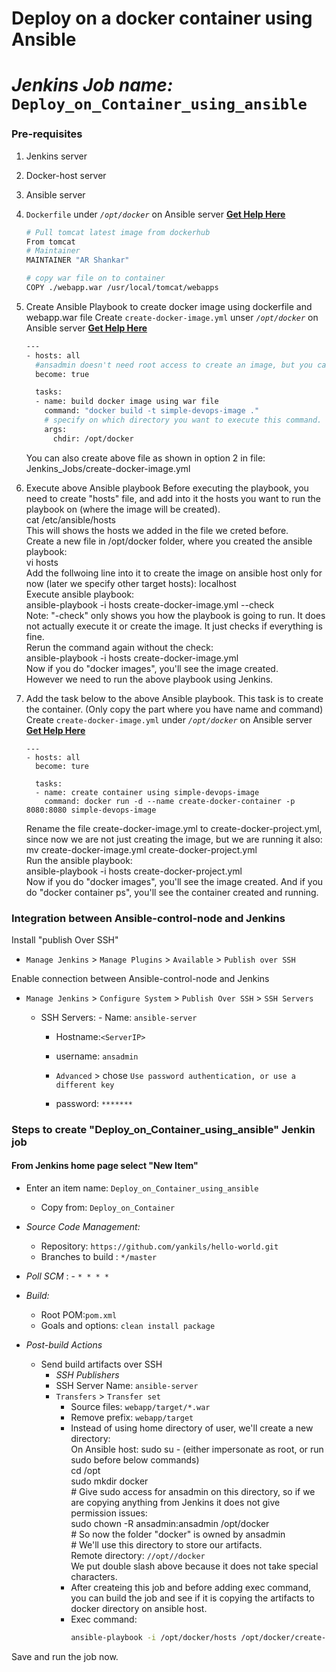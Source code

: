 # Deploy on a docker container using Ansible
# *Jenkins Job name:* `Deploy_on_Container_using_ansible`

### Pre-requisites

1. Jenkins server 
1. Docker-host server 
1. Ansible server
1. `Dockerfile` under *`/opt/docker`* on Ansible server **[Get Help Here]()**
   ```sh 
   # Pull tomcat latest image from dockerhub 
   From tomcat
   # Maintainer
   MAINTAINER "AR Shankar" 

   # copy war file on to container 
   COPY ./webapp.war /usr/local/tomcat/webapps
   
1. Create Ansible Playbook to create docker image using dockerfile and webapp.war file
   Create `create-docker-image.yml` unser *`/opt/docker`* on Ansible server **[Get Help Here]()**  <br/>
   ```sh
   ---
   - hosts: all
     #ansadmin doesn't need root access to create an image, but you can give it root access with the command below:
     become: true 

     tasks:
     - name: build docker image using war file
       command: "docker build -t simple-devops-image ." 
       # specify on which directory you want to execute this command. chdir is change directory
       args:
         chdir: /opt/docker
   ```
   You can also create above file as shown in option 2 in file: Jenkins_Jobs/create-docker-image.yml 

1. Execute above Ansible playbook
   Before executing the playbook, you need to create "hosts" file, and add into it the hosts you want to run the playbook on (where the image will be created). <br/>
   cat /etc/ansible/hosts  <br/>
   This will shows the hosts we added in the file we creted before. <br/>
   Create a new file in /opt/docker folder, where you created the ansible playbook:  <br/>
   vi hosts   <br/>
   Add the follwoing line into it to create the image on ansible host only for now (later we specify other target hosts):  localhost   <br/>
   Execute ansible playbook: <br/>
   ansible-playbook -i hosts create-docker-image.yml --check   <br/>
   Note: "-check" only shows you how the playbook is going to run. It does not actually execute it or create the image. It just checks if everything is fine. <br/>
   Rerun the command again without the check: <br/>
   ansible-playbook -i hosts create-docker-image.yml   <br/>
   Now if you do "docker images", you'll see the image created. <br/>
   However we need to run the above playbook using Jenkins.

1. Add the task below to the above Ansible playbook. This task is to create the container. (Only copy the part where you have name and command)
   Create `create-docker-image.yml` under *`/opt/docker`* on Ansible server **[Get Help Here]()**
   ```ssh
   ---
   - hosts: all
     become: ture

     tasks:
     - name: create container using simple-devops-image
       command: docker run -d --name create-docker-container -p 8080:8080 simple-devops-image
   ```
   Rename the file create-docker-image.yml to create-docker-project.yml, since now we are not just creating the image, but we are running it also: <br/>
   mv create-docker-image.yml create-docker-project.yml <br/>
   Run the ansible playbook: <br/>
   ansible-playbook -i hosts create-docker-project.yml   <br/>
   Now if you do "docker images", you'll see the image created. And if you do "docker container ps", you'll see the container created and running.

### Integration between Ansible-control-node and Jenkins

Install "publish Over SSH"
 - `Manage Jenkins` > `Manage Plugins` > `Available` > `Publish over SSH`

Enable connection between Ansible-control-node and Jenkins

- `Manage Jenkins` > `Configure System` > `Publish Over SSH` > `SSH Servers` 

	- SSH Servers:
                - Name: `ansible-server`
		- Hostname:`<ServerIP>`
		- username: `ansadmin`
               
       -  `Advanced` > chose `Use password authentication, or use a different key`
		 - password: `*******`
 
### Steps to create "Deploy_on_Container_using_ansible" Jenkin job
#### From Jenkins home page select "New Item"
   - Enter an item name: `Deploy_on_Container_using_ansible`
     - Copy from: `Deploy_on_Container`
     
   - *Source Code Management:*
      - Repository: `https://github.com/yankils/hello-world.git`
      - Branches to build : `*/master`  
   - *Poll SCM* :      - `* * * *`

   - *Build:*
     - Root POM:`pom.xml`
     - Goals and options: `clean install package`

 - *Post-build Actions*
   - Send build artifacts over SSH
     - *SSH Publishers*
      - SSH Server Name: `ansible-server`
       - `Transfers` >  `Transfer set`
            - Source files: `webapp/target/*.war`
	       - Remove prefix: `webapp/target`
	       - Instead of using home directory of user, we'll create a new directory: <br/>
		 On Ansible host: sudo su -   (either impersonate as root, or run sudo before below commands) <br/>
		                  cd /opt   <br/>
		                  sudo mkdir docker  <br/>
				  # Give sudo access for ansadmin on this directory, so if we are copying anything from Jenkins it does not give permission issues:  <br/>
				  sudo chown -R ansadmin:ansadmin /opt/docker    <br/>
				  # So now the folder "docker" is owned by ansadmin  <br/> 
				  # We'll use this directory to store our artifacts.  <br/>
	         Remote directory: `//opt//docker`   <br/>
	         We put double slash above because it does not take special characters.   <br/>
	       - After createing this job and before adding exec command, you can build the job and see if it is copying the artifacts to docker directory on ansible host.
	       - Exec command: 
                ```sh 
                ansible-playbook -i /opt/docker/hosts /opt/docker/create-docker-image.yml;
                ```

Save and run the job now.
